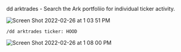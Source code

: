 dd arktrades - Search the Ark portfoliio for individual ticker activity.

![Screen Shot 2022-02-26 at 1 03 51 PM](https://user-images.githubusercontent.com/85772166/155859018-60ccfc0b-57e6-4aa2-ae75-584ab93a86cb.png)

```
/dd arktrades ticker: HOOD
```

![Screen Shot 2022-02-26 at 1 08 00 PM](https://user-images.githubusercontent.com/85772166/155859096-93f147dd-97e7-4b24-bc75-e6021f2a28c2.png)
